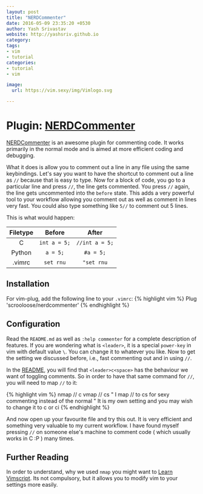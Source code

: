```yaml
---
layout: post
title: "NERDCommenter"
date: 2016-05-09 23:35:20 +0530
author: Yash Srivastav
website: http://yashsriv.github.io
category: 
tags: 
- vim
- tutorial
categories:
- tutorial
- vim

image:
  url: https://vim.sexy/img/Vimlogo.svg

---
```


# Plugin: [NERDCommenter](https://github.com/scrooloose/nerdcommenter)

[NERDCommenter](https://github.com/scrooloose/nerdcommenter) is an awesome
plugin for commenting code. It works primarily
in the normal mode and is aimed at more efficient coding and debugging.

What it does is allow you to comment out a line in any file using the
same keybindings. Let's say you want to have the shortcut to comment
out a line as `//` because that is easy to type. Now for a block of
code, you go to a particular line and press `//`, the line gets commented.
You press `//` again, the line gets uncommented into the `before` state.
This adds a very powerful tool to your workflow allowing you comment
out as well as comment in lines very fast. You could also type something
like `5//` to comment out 5 lines.

This is what would happen:

| Filetype | Before | After |
| :------: | :----: | :---: |
| C | `int a = 5;` | `//int a = 5;` |
| Python | `a = 5;` | `#a = 5;` |
| .vimrc | `set rnu` | `"set rnu` |

## Installation
For vim-plug, add the following line to your `.vimrc`:
{% highlight vim %}
Plug 'scrooloose/nerdcommenter'
{% endhighlight %}

## Configuration
Read the `README.md` as well as `:help commenter` for a complete description
of features. If you are wondering what is `<leader>`, it is a special `power-key`
in vim with default value `\`. You can change it to whatever you like. Now to get
the setting we discussed before, i.e., fast commenting out and in using `//`.

In the [README](https://github.com/scrooloose/nerdcommenter/blob/master/README.md),
you will find that `<leader>c<space>` has the behaviour we want
of toggling comments. So in order to have that same command for `//`, you will
need to map `//` to it:

{% highlight vim %}
nmap // <leader>c<space>
vmap // <leader>cs
" I map // to <leader>cs for sexy commenting instead of the normal
" It is my own setting and you may wish to change it to <leader>c<space> or <leader>ci
{% endhighlight %}

And now open up your favourite file and try this out. It is very efficient and something
very valuable to my current workflow. I have found myself pressing `//` on someone else's
machine to comment code ( which usually works in C :P ) many times.

## Further Reading

In order to understand, why we used `nmap`
you might want to [Learn Vimscript](http://learnvimscriptthehardway.stevelosh.com/).
Its not compulsory, but it allows you to modify vim to your settings more easily.
